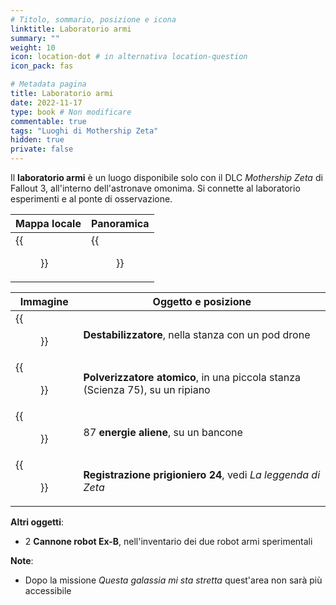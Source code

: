 ```yaml
---
# Titolo, sommario, posizione e icona
linktitle: Laboratorio armi
summary: ""
weight: 10
icon: location-dot # in alternativa location-question
icon_pack: fas

# Metadata pagina
title: Laboratorio armi
date: 2022-11-17
type: book # Non modificare
commentable: true
tags: "Luoghi di Mothership Zeta"
hidden: true
private: false 
---
```


<div class="fo3">

Il **laboratorio armi** è un luogo disponibile solo con il DLC *Mothership Zeta* di Fallout 3, all'interno dell'astronave omonima. Si connette al laboratorio esperimenti e al ponte di osservazione.

| Mappa locale | Panoramica |
| ------------ | ---------- |
|  {{<figure src="fo3/Weapons_Lab_map.webp">}}           |  {{<figure src="fo3/Fo3MZ_weapons_lab_panorama.webp">}}         |

| Immagine                                | Oggetto e posizione                                      |
| --------------------------------------- | -------------------------------------------------------- |
| {{<figure src="fo3/Fo3MZ_Destabilizer.webp">}}           | **Destabilizzatore**, nella stanza con un pod drone |
|{{<figure src="fo3/Fo3MZ_Atomic_Pulverizer_Buttercup_toy_and_power_cells.webp">}}	|**Polverizzatore atomico**, in una piccola stanza (Scienza 75), su un ripiano |
| {{<figure src="fo3/Alien_power_cells_weapons_lab.webp">}}| 87 **energie aliene**, su un bancone                     |
| {{<figure src="fo3/Alien_captive_recording_log_24_weapons_lab.webp">}}      |    **Registrazione prigioniero 24**, vedi *La leggenda di Zeta*           |



**Altri oggetti**:
- 2 **Cannone robot Ex-B**, nell'inventario dei due robot armi sperimentali

**Note**:
- Dopo la missione *Questa galassia mi sta stretta* quest'area non sarà più accessibile

</div>